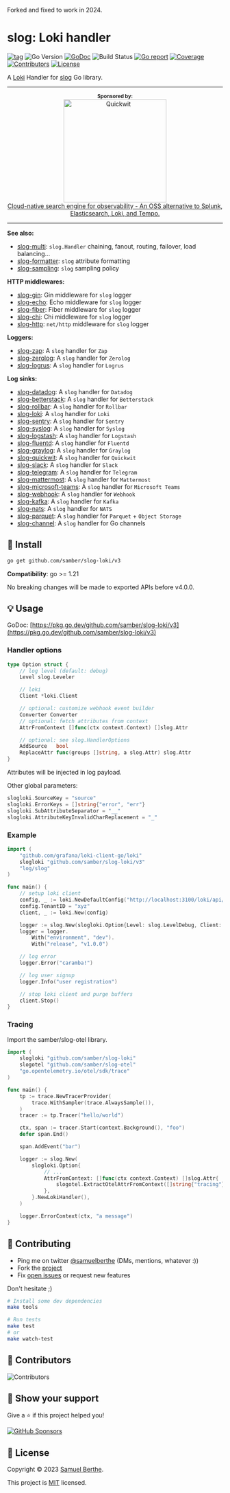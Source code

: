 Forked and fixed to work in 2024.

# slog: Loki handler

[![tag](https://img.shields.io/github/tag/samber/slog-loki.svg)](https://github.com/samber/slog-loki/releases)
![Go Version](https://img.shields.io/badge/Go-%3E%3D%201.21-%23007d9c)
[![GoDoc](https://godoc.org/github.com/samber/slog-loki?status.svg)](https://pkg.go.dev/github.com/samber/slog-loki)
![Build Status](https://github.com/samber/slog-loki/actions/workflows/test.yml/badge.svg)
[![Go report](https://goreportcard.com/badge/github.com/samber/slog-loki)](https://goreportcard.com/report/github.com/samber/slog-loki)
[![Coverage](https://img.shields.io/codecov/c/github/samber/slog-loki)](https://codecov.io/gh/samber/slog-loki)
[![Contributors](https://img.shields.io/github/contributors/samber/slog-loki)](https://github.com/samber/slog-loki/graphs/contributors)
[![License](https://img.shields.io/github/license/samber/slog-loki)](./LICENSE)

A [Loki](https://grafana.com/oss/loki/) Handler for [slog](https://pkg.go.dev/log/slog) Go library.

<div align="center">
  <hr>
  <sup><b>Sponsored by:</b></sup>
  <br>
  <a href="https://quickwit.io?utm_campaign=github_sponsorship&utm_medium=referral&utm_content=samber-slog-loki&utm_source=github">
    <div>
      <img src="https://github.com/samber/oops/assets/2951285/49aaaa2b-b8c6-4f21-909f-c12577bb6a2e" width="240" alt="Quickwit">
    </div>
    <div>
      Cloud-native search engine for observability - An OSS alternative to Splunk, Elasticsearch, Loki, and Tempo.
    </div>
  </a>
  <hr>
</div>

**See also:**

- [slog-multi](https://github.com/samber/slog-multi): `slog.Handler` chaining, fanout, routing, failover, load balancing...
- [slog-formatter](https://github.com/samber/slog-formatter): `slog` attribute formatting
- [slog-sampling](https://github.com/samber/slog-sampling): `slog` sampling policy

**HTTP middlewares:**

- [slog-gin](https://github.com/samber/slog-gin): Gin middleware for `slog` logger
- [slog-echo](https://github.com/samber/slog-echo): Echo middleware for `slog` logger
- [slog-fiber](https://github.com/samber/slog-fiber): Fiber middleware for `slog` logger
- [slog-chi](https://github.com/samber/slog-chi): Chi middleware for `slog` logger
- [slog-http](https://github.com/samber/slog-http): `net/http` middleware for `slog` logger

**Loggers:**

- [slog-zap](https://github.com/samber/slog-zap): A `slog` handler for `Zap`
- [slog-zerolog](https://github.com/samber/slog-zerolog): A `slog` handler for `Zerolog`
- [slog-logrus](https://github.com/samber/slog-logrus): A `slog` handler for `Logrus`

**Log sinks:**

- [slog-datadog](https://github.com/samber/slog-datadog): A `slog` handler for `Datadog`
- [slog-betterstack](https://github.com/samber/slog-betterstack): A `slog` handler for `Betterstack`
- [slog-rollbar](https://github.com/samber/slog-rollbar): A `slog` handler for `Rollbar`
- [slog-loki](https://github.com/samber/slog-loki): A `slog` handler for `Loki`
- [slog-sentry](https://github.com/samber/slog-sentry): A `slog` handler for `Sentry`
- [slog-syslog](https://github.com/samber/slog-syslog): A `slog` handler for `Syslog`
- [slog-logstash](https://github.com/samber/slog-logstash): A `slog` handler for `Logstash`
- [slog-fluentd](https://github.com/samber/slog-fluentd): A `slog` handler for `Fluentd`
- [slog-graylog](https://github.com/samber/slog-graylog): A `slog` handler for `Graylog`
- [slog-quickwit](https://github.com/samber/slog-quickwit): A `slog` handler for `Quickwit`
- [slog-slack](https://github.com/samber/slog-slack): A `slog` handler for `Slack`
- [slog-telegram](https://github.com/samber/slog-telegram): A `slog` handler for `Telegram`
- [slog-mattermost](https://github.com/samber/slog-mattermost): A `slog` handler for `Mattermost`
- [slog-microsoft-teams](https://github.com/samber/slog-microsoft-teams): A `slog` handler for `Microsoft Teams`
- [slog-webhook](https://github.com/samber/slog-webhook): A `slog` handler for `Webhook`
- [slog-kafka](https://github.com/samber/slog-kafka): A `slog` handler for `Kafka`
- [slog-nats](https://github.com/samber/slog-nats): A `slog` handler for `NATS`
- [slog-parquet](https://github.com/samber/slog-parquet): A `slog` handler for `Parquet` + `Object Storage`
- [slog-channel](https://github.com/samber/slog-channel): A `slog` handler for Go channels

## 🚀 Install

```sh
go get github.com/samber/slog-loki/v3
```

**Compatibility**: go >= 1.21

No breaking changes will be made to exported APIs before v4.0.0.

## 💡 Usage

GoDoc: [https://pkg.go.dev/github.com/samber/slog-loki/v3](https://pkg.go.dev/github.com/samber/slog-loki/v3)

### Handler options

```go
type Option struct {
	// log level (default: debug)
	Level slog.Leveler

	// loki
	Client *loki.Client

	// optional: customize webhook event builder
	Converter Converter
	// optional: fetch attributes from context
	AttrFromContext []func(ctx context.Context) []slog.Attr

	// optional: see slog.HandlerOptions
	AddSource   bool
	ReplaceAttr func(groups []string, a slog.Attr) slog.Attr
}
```

Attributes will be injected in log payload.

Other global parameters:

```go
slogloki.SourceKey = "source"
slogloki.ErrorKeys = []string{"error", "err"}
slogloki.SubAttributeSeparator = "__"
slogloki.AttributeKeyInvalidCharReplacement = "_"
```

### Example

```go
import (
	"github.com/grafana/loki-client-go/loki"
	slogloki "github.com/samber/slog-loki/v3"
	"log/slog"
)

func main() {
	// setup loki client
	config, _ := loki.NewDefaultConfig("http://localhost:3100/loki/api/v1/push")
	config.TenantID = "xyz"
	client, _ := loki.New(config)

	logger := slog.New(slogloki.Option{Level: slog.LevelDebug, Client: client}.NewLokiHandler())
	logger = logger.
		With("environment", "dev").
		With("release", "v1.0.0")

	// log error
	logger.Error("caramba!")

	// log user signup
	logger.Info("user registration")

	// stop loki client and purge buffers
	client.Stop()
}
```

### Tracing

Import the samber/slog-otel library.

```go
import (
	slogloki "github.com/samber/slog-loki"
	slogotel "github.com/samber/slog-otel"
	"go.opentelemetry.io/otel/sdk/trace"
)

func main() {
	tp := trace.NewTracerProvider(
		trace.WithSampler(trace.AlwaysSample()),
	)
	tracer := tp.Tracer("hello/world")

	ctx, span := tracer.Start(context.Background(), "foo")
	defer span.End()

	span.AddEvent("bar")

	logger := slog.New(
		slogloki.Option{
			// ...
			AttrFromContext: []func(ctx context.Context) []slog.Attr{
				slogotel.ExtractOtelAttrFromContext([]string{"tracing"}, "trace_id", "span_id"),
			},
		}.NewLokiHandler(),
	)

	logger.ErrorContext(ctx, "a message")
}
```

## 🤝 Contributing

- Ping me on twitter [@samuelberthe](https://twitter.com/samuelberthe) (DMs, mentions, whatever :))
- Fork the [project](https://github.com/samber/slog-loki)
- Fix [open issues](https://github.com/samber/slog-loki/issues) or request new features

Don't hesitate ;)

```bash
# Install some dev dependencies
make tools

# Run tests
make test
# or
make watch-test
```

## 👤 Contributors

![Contributors](https://contrib.rocks/image?repo=samber/slog-loki)

## 💫 Show your support

Give a ⭐️ if this project helped you!

[![GitHub Sponsors](https://img.shields.io/github/sponsors/samber?style=for-the-badge)](https://github.com/sponsors/samber)

## 📝 License

Copyright © 2023 [Samuel Berthe](https://github.com/samber).

This project is [MIT](./LICENSE) licensed.
